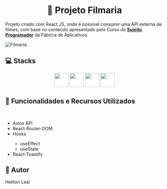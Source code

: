 <h1 align="center"> 🎥 Projeto Filmaria</h1>

<p>Projeto criado com React JS, onde é possível consumir uma API externa de filmes, com base no conteúdo apresentado pelo Curso do  <strong><a href="https://www.youtube.com/c/Sujeitoprogramador" target="_blank" >Sujeito Programador</a></strong> da Fábrica de Aplicativos.</p>

![Filmaria](https://user-images.githubusercontent.com/83422460/200657664-5f7c6915-7f71-471a-a2a0-8908a1690c40.jpg)

<div>
    <h2>💻 Stacks</h1>
    <div align="center">
      <img src="https://cdn.jsdelivr.net/gh/devicons/devicon/icons/react/react-original.svg" width="45"/>          
      <img src="https://cdn.jsdelivr.net/gh/devicons/devicon/icons/html5/html5-original.svg" width="45"/>
      <img src="https://cdn.jsdelivr.net/gh/devicons/devicon/icons/css3/css3-original.svg" width="45"/>
      <img src="https://cdn.jsdelivr.net/gh/devicons/devicon/icons/javascript/javascript-original.svg" width="45"/>
    </div>

  <h2>🔧 Funcionalidades e Recursos Utilizados</h2>
  <br>
    <ul>
        <li>Axios API</li>
        <li>React-Router-DOM</li>
        <li>Hooks</li>
        <ul>
            <li>useEffect</li>
            <li>useState</li>
        </ul>
        <li>React-Toastify</li>
    </ul>


  <h2>👨 Autor</h2>
  <p>Heliton Leal</p>
</div>
